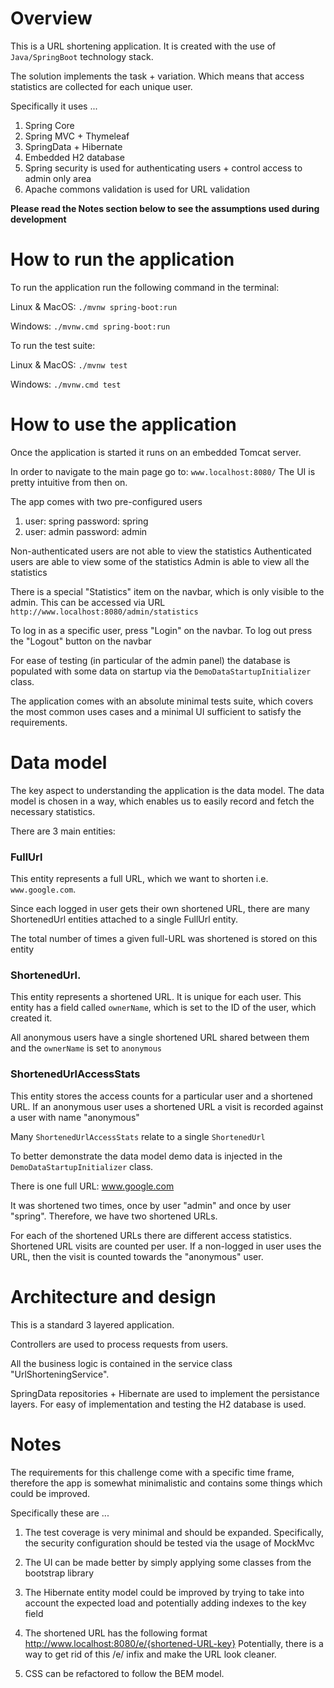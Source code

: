 # Overview

This is a URL shortening application.
It is created with the use of `Java/SpringBoot` technology stack.

The solution implements the task + variation.
Which means that access statistics are collected for each unique user.

Specifically it uses ...
1) Spring Core 
2) Spring MVC + Thymeleaf
3) SpringData + Hibernate
4) Embedded H2 database
5) Spring security is used for authenticating users + control access to admin only area
6) Apache commons validation is used for URL validation 

**Please read the Notes section below to see the assumptions used during development**

# How to run the application
To run the application run the following command in the terminal: 

Linux & MacOS: `./mvnw spring-boot:run`

Windows: `./mvnw.cmd spring-boot:run`


To run the test suite:

Linux & MacOS: `./mvnw test`

Windows: `./mvnw.cmd test`


# How to use the application
Once the application is started it runs on an embedded Tomcat server.

In order to navigate to the main page go to: `www.localhost:8080/`
The UI is pretty intuitive from then on.

The app comes with two pre-configured users
1) user: spring password: spring
2) user: admin password: admin 

Non-authenticated users are not able to view the statistics
Authenticated users are able to view some of the statistics
Admin is able to view all the statistics

There is a special "Statistics" item on the navbar, which is only
visible to the admin. This can be accessed via URL `http://www.localhost:8080/admin/statistics`

To log in as a specific user, press "Login" on the navbar.
To log out press the "Logout" button on the navbar

For ease of testing (in particular of the admin panel) the 
database is populated with some data on startup via the `DemoDataStartupInitializer`
class.

The application comes with an absolute minimal tests suite, which covers
the most common uses cases and a minimal UI sufficient to satisfy the 
requirements.

# Data model 
The key aspect to understanding the application is the data model.
The data model is chosen in a way, which enables us to easily 
record and fetch the necessary statistics.

There are 3 main entities:

### FullUrl

This entity represents a full URL, which we want to shorten
i.e. `www.google.com`.

Since each logged in user gets their own shortened URL, there are 
many ShortenedUrl entities attached to a single FullUrl entity.

The total number of times a given full-URL was shortened is stored on this entity

### ShortenedUrl.

This entity represents a shortened URL. It is unique for each user.
This entity has a field called `ownerName`, which is set to the ID
of the user, which created it.

All anonymous users have a single shortened URL shared between them and 
the `ownerName` is set to `anonymous`

### ShortenedUrlAccessStats
This entity stores the access counts for a particular user and a shortened URL.
If an anonymous user uses a shortened URL a visit is recorded against 
a user with name "anonymous"

Many `ShortenedUrlAccessStats` relate to a single `ShortenedUrl`

To better demonstrate the data model demo data is injected in the 
`DemoDataStartupInitializer` class.

There is one full URL: www.google.com

It was shortened two times, once by user "admin" and once by user "spring".
Therefore, we have two shortened URLs.

For each of the shortened URLs there are different access statistics.
Shortened URL visits are counted per user. If a non-logged in user 
uses the URL, then the visit is counted towards the "anonymous" user.


# Architecture and design
This is a standard 3 layered application.

Controllers are used to process requests from users.

All the business logic is contained in the service class
"UrlShorteningService".

SpringData repositories + Hibernate are used to implement
the persistance layers. For easy of implementation and 
testing the H2 database is used. 

# Notes

The requirements for this challenge come with a specific time frame, 
therefore the app is somewhat minimalistic and contains some things 
which could be improved. 

Specifically these are ... 

1) The test coverage is very minimal and should be expanded. 
Specifically, the security configuration should be tested via the 
usage of MockMvc

2) The UI can be made better by simply applying some classes from the 
bootstrap library 

3) The Hibernate entity model could be improved by trying to take into 
account the expected load and potentially adding indexes to the key field

4) The shortened URL has the following format http://www.localhost:8080/e/{shortened-URL-key}
Potentially, there is a way to get rid of this /e/ infix and make the URL
look cleaner.

5) CSS can be refactored to follow the BEM model.
